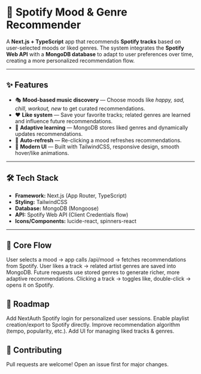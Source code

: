 # 🎵 Spotify Mood & Genre Recommender  

A **Next.js + TypeScript** app that recommends **Spotify tracks** based on user-selected moods or liked genres. The system integrates the **Spotify Web API** with a **MongoDB database** to adapt to user preferences over time, creating a more personalized recommendation flow.  

---

## ✨ Features  

- 🎭 **Mood-based music discovery** — Choose moods like *happy, sad, chill, workout, new* to get curated recommendations.  
- ❤️ **Like system** — Save your favorite tracks; related genres are learned and influence future recommendations.  
- 🧠 **Adaptive learning** — MongoDB stores liked genres and dynamically updates recommendations.  
- 🔄 **Auto-refresh** — Re-clicking a mood refreshes recommendations.  
- 🎨 **Modern UI** — Built with TailwindCSS, responsive design, smooth hover/like animations.  

---

## 🛠️ Tech Stack  

- **Framework:** Next.js (App Router, TypeScript)  
- **Styling:** TailwindCSS  
- **Database:** MongoDB (Mongoose)  
- **API:** Spotify Web API (Client Credentials flow)  
- **Icons/Components:** lucide-react, spinners-react

---

## 🔑 Core Flow
User selects a mood → app calls /api/mood → fetches recommendations from Spotify.
User likes a track → related artist genres are saved into MongoDB.
Future requests use stored genres to generate richer, more adaptive recommendations.
Clicking a track → toggles like, double-click → opens it on Spotify.

## 📌 Roadmap
 Add NextAuth Spotify login for personalized user sessions.
 Enable playlist creation/export to Spotify directly.
 Improve recommendation algorithm (tempo, popularity, etc.).
 Add UI for managing liked tracks & genres.

## 🤝 Contributing
Pull requests are welcome! Open an issue first for major changes.



